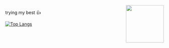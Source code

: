 <img src="https://www.github.com/SeriousGuy888.png" height="120" align="right" />

<div align="left">

trying my best :+1:

<!-- 
[![GitHub Streak](https://github-readme-streak-stats.herokuapp.com?user=SeriousGuy888&theme=github-dark-blue&hide_border=true&date_format=Y-m-d)](https://git.io/streak-stats)

<img src="https://github-readme-stats.vercel.app/api?username=SeriousGuy888&theme=github_dark&show_icons=true" />
-->

[![Top Langs](https://github-readme-stats.vercel.app/api/top-langs/?username=SeriousGuy888&hide=Shaderlab,HLSL,C%23&theme=github_dark&layout=donut&langs_count=8)](https://github.com/anuraghazra/github-readme-stats)

</div>
